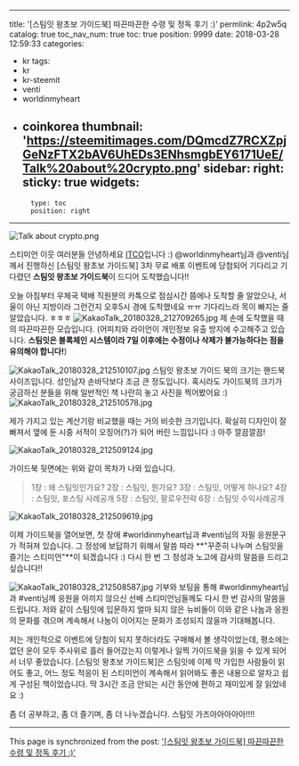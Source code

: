 
---
title: '[스팀잇 왕초보 가이드북] 따끈따끈한 수령 및 정독 후기 :)'
permlink: 4p2w5q
catalog: true
toc_nav_num: true
toc: true
position: 9999
date: 2018-03-28 12:59:33
categories:
- kr
tags:
- kr
- kr-steemit
- venti
- worldinmyheart
- coinkorea
thumbnail: 'https://steemitimages.com/DQmcdZ7RCXZpjGeNzFTX2bAV6UhEDs3ENhsmgbEY6171UeE/Talk%20about%20crypto.png'
sidebar:
    right:
        sticky: true
widgets:
    -
        type: toc
        position: right
---


![Talk about crypto.png](https://steemitimages.com/DQmcdZ7RCXZpjGeNzFTX2bAV6UhEDs3ENhsmgbEY6171UeE/Talk%20about%20crypto.png)

스티미언 이웃 여러분들 안녕하세요 [ITCO](https://steemit.com/@donekim)입니다 :) @worldinmyheart님과 @venti님께서 진행하신 [스팀잇 왕초보 가이드북] 3차 무료 배포 이벤트에 당첨되어 기다리고 기다렸던 **스팀잇 왕초보 가이드북**이 드디어 도착했습니다!!

오늘 아침부터 우체국 택배 직원분의 카톡으로 점심시간 쯤에나 도착할 줄 알았으나, 서울이 아닌 지방이라 그런건지 오후5시 경에 도착했네요 ㅠㅠ 기다리느라 목이 빠지는 줄 알았습니다. ㅎㅎㅎ 
![KakaoTalk_20180328_212709265.jpg](https://steemitimages.com/DQmUeky2sHUqQ5K8jM8nkax8rwTSV3rQ83dksVmH72rNhop/KakaoTalk_20180328_212709265.jpg)
제 손에 도착했을 때의 따끈따끈한 모습입니다. (어피치와 라이언이 개인정보 유출 방지에 수고해주고 있습니다. **스팀잇은 블록체인 시스템이라 7일 이후에는 수정이나 삭제가 불가능하다는 점을 유의해야 합니다!**)

![KakaoTalk_20180328_212510107.jpg](https://steemitimages.com/DQmProt1GkW9QvDKWP6XKComnmYFR6eE1aKJuLYtpCJBH7y/KakaoTalk_20180328_212510107.jpg)
 스팀잇 왕초보 가이드 북의 크기는 핸드북 사이즈입니다. 성인남자 손바닥보다 조금 큰 정도입니다. 혹시라도 가이드북의 크기가 궁금하신 분들을 위해 일반적인 책 나란히 놓고 사진을 찍어봤어요 :) 
![KakaoTalk_20180328_212510578.jpg](https://steemitimages.com/DQmeVwQKJHYvtv9yXatJYoqZdSmQwfiSqQbXYHQqyYTB2H5/KakaoTalk_20180328_212510578.jpg)

제가 가지고 있는 계산기랑 비교했을 때는 거의 비슷한 크기입니다. 
확실히 디자인이 잘 빠져서 옆에 둔 시중 서적이 오징어(?)가 되어 버린 느낌입니다 :) 아주 깔끔깔끔!

![KakaoTalk_20180328_212509124.jpg](https://steemitimages.com/DQmPbPxEbbJ7Tywtg7WiFdwp7K3wgsiPRAL1xu8RqV41cwU/KakaoTalk_20180328_212509124.jpg)

가이드북 뒷면에는 위와 같이 목차가 나와 있습니다. 
> 1장 : 왜 스팀잇인가요?
2장 : 스팀잇, 뭔가요?
3장 : 스팀잇, 어떻게 하나요?
4장 : 스팀잇, 포스팅 사례공개
5장 : 스팀잇, 팔로우전략
6장 : 스팀잇 수익사례공개

![KakaoTalk_20180328_212509619.jpg](https://steemitimages.com/DQmcScqgsVcDiJHoDL5pVaGmdVUpQQPNg2GAhdcewt6w73r/KakaoTalk_20180328_212509619.jpg) 

이제 가이드북을 열어보면, 첫 장애 #worldinmyheart님과 #venti님의 자필 응원문구가 적혀져 있습니다. 그 정성에 보답하기 위해서 말씀 따라 **"꾸준히 나누며 스팀잇을 즐기는 스티미언"**이 되겠습니다 :) 다시 한 번 그 정성과 노고에 감사의 말씀을 드리고 싶습니다!! 


![KakaoTalk_20180328_212508587.jpg](https://steemitimages.com/DQmSqrfwfsyKLv9RevuTvetxsy1Tt5wvDYD7SF1LBwKhcQf/KakaoTalk_20180328_212508587.jpg)
기부와 보팅을 통해 #worldinmyheart님과 #venti님께 응원을 아끼지 않으신 선배 스티미언님들께도 다시 한 번 감사의 말씀을 드립니다. 저와 같이 스팀잇에 입문하지 얼마 되지 않은 뉴비들이 이와 같은 나눔과 응원의 문화를 겪으며 계속해서 나눔이 이어지는 문화가 조성되지 않을까 기대해봅니다. 

저는 개인적으로 이벤트에 당첨이 되지 못하더라도 구매해서 볼 생각이었는데, 평소에는 없던 운이 모두 주사위로 흘러 들어갔는지 이렇게나 일찍 가이드북을 읽을 수 있게 되어서 너무 좋았습니다. [스팀잇 왕초보 가이드북]은 스팀잇에 이제 막 가입한 사람들이 읽어도 좋고, 어느 정도 적응이 된 스티미언이 계속해서 읽어봐도 좋은 내용으로 알차고 쉽게 구성된 책이었습니다. 딱 3시간 조금 안되는 시간 동안에 편하고 재미있게 잘 읽었네요 :)

좀 더 공부하고, 좀 더 즐기며,  좀 더 나누겠습니다.
스팀잇 가즈아아아아아!!!!

- - -

This page is synchronized from the post: ['[스팀잇 왕초보 가이드북] 따끈따끈한 수령 및 정독 후기 :)'](https://steemit.com/@donekim/4p2w5q)
